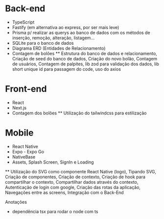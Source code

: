 # Back-end
* TypeScript
* Fastify (em alternativa ao express, por ser mais leve)
* Prisma p/ realizar as querys ao banco de dados com os métodos de inserção, remoção, alteração, listagem...
* SQLite para o banco de dados
* Diagrama ERD (Entidades de Relacionamento)
* Contagem de bolões
** Estrutura do banco de dados e relacionamento, Criação de seed do banco de dados, Criação do novo bolão, Contagem de usuários, Contagem de palpites, lib zod para validação dos dados, lib short unique id para passagem do code, uso do axios

# Front-end

* React
* Next.js
* Contagem dos bolões
** Utilização do tailwindcss para estilização

# Mobile

* React Native
* Expo - Expo Go
* NativeBase
* Assets, Splash Screen, SignIn e Loading 

** Utilização do SVG como componente React Native (logo), Tipando SVG, Criação de componentes, Criação de contexto, Criação de hook para compartilhar o contexto, Compartilhar dados através do contexto, Autenticação de login com google, Criação das rotas da aplicação, Navegações entre as screens, Integração com o Back-End


Anotações
* dependência tsx para rodar o node com ts
